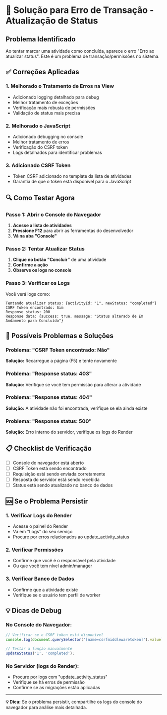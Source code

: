 # 🔧 Solução para Erro de Transação - Atualização de Status

## Problema Identificado
Ao tentar marcar uma atividade como concluída, aparece o erro "Erro ao atualizar status". Este é um problema de transação/permissões no sistema.

## ✅ Correções Aplicadas

### 1. **Melhorado o Tratamento de Erros na View**
- Adicionado logging detalhado para debug
- Melhor tratamento de exceções
- Verificação mais robusta de permissões
- Validação de status mais precisa

### 2. **Melhorado o JavaScript**
- Adicionado debugging no console
- Melhor tratamento de erros
- Verificação do CSRF token
- Logs detalhados para identificar problemas

### 3. **Adicionado CSRF Token**
- Token CSRF adicionado no template da lista de atividades
- Garantia de que o token está disponível para o JavaScript

## 🔍 Como Testar Agora

### Passo 1: Abrir o Console do Navegador
1. **Acesse a lista de atividades**
2. **Pressione F12** para abrir as ferramentas do desenvolvedor
3. **Vá na aba "Console"**

### Passo 2: Tentar Atualizar Status
1. **Clique no botão "Concluir"** de uma atividade
2. **Confirme a ação**
3. **Observe os logs no console**

### Passo 3: Verificar os Logs
Você verá logs como:
```
Tentando atualizar status: {activityId: "1", newStatus: "completed"}
CSRF Token encontrado: Sim
Response status: 200
Response data: {success: true, message: "Status alterado de Em Andamento para Concluído"}
```

## 🚨 Possíveis Problemas e Soluções

### Problema: "CSRF Token encontrado: Não"
**Solução:** Recarregue a página (F5) e tente novamente

### Problema: "Response status: 403"
**Solução:** Verifique se você tem permissão para alterar a atividade

### Problema: "Response status: 404"
**Solução:** A atividade não foi encontrada, verifique se ela ainda existe

### Problema: "Response status: 500"
**Solução:** Erro interno do servidor, verifique os logs do Render

## 📋 Checklist de Verificação

- [ ] Console do navegador está aberto
- [ ] CSRF Token está sendo encontrado
- [ ] Requisição está sendo enviada corretamente
- [ ] Resposta do servidor está sendo recebida
- [ ] Status está sendo atualizado no banco de dados

## 🆘 Se o Problema Persistir

### 1. **Verificar Logs do Render**
- Acesse o painel do Render
- Vá em "Logs" do seu serviço
- Procure por erros relacionados ao update_activity_status

### 2. **Verificar Permissões**
- Confirme que você é o responsável pela atividade
- Ou que você tem nível admin/manager

### 3. **Verificar Banco de Dados**
- Confirme que a atividade existe
- Verifique se o usuário tem perfil de worker

## 💡 Dicas de Debug

### No Console do Navegador:
```javascript
// Verificar se o CSRF token está disponível
console.log(document.querySelector('[name=csrfmiddlewaretoken]').value);

// Testar a função manualmente
updateStatus('1', 'completed');
```

### No Servidor (logs do Render):
- Procure por logs com "update_activity_status"
- Verifique se há erros de permissão
- Confirme se as migrações estão aplicadas

---

**💡 Dica:** Se o problema persistir, compartilhe os logs do console do navegador para análise mais detalhada. 